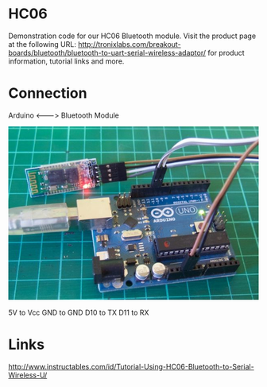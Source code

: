 HC06
====

Demonstration code for our HC06 Bluetooth module. Visit the product page at the
following URL:
http://tronixlabs.com/breakout-boards/bluetooth/bluetooth-to-uart-serial-wireless-adaptor/
for product information, tutorial links and more.

Connection
==========

Arduino <---> Bluetooth Module

![cabeling](FXO75JTI3THAGV8.MEDIUM.jpg)

5V to Vcc
GND to GND
D10 to TX
D11 to RX

Links
=====

http://www.instructables.com/id/Tutorial-Using-HC06-Bluetooth-to-Serial-Wireless-U/

